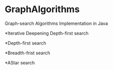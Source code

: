 # GraphAlgorithms
Graph-search Algorithms Implementation in Java

*Iterative Deepening Depth-first search

*Depth-first search

*Breadth-frist search

*AStar search
